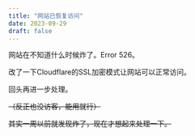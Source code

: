 ```yaml
---
title: "网站已恢复访问"
date: 2023-09-29
draft: false
---
```


网站在不知道什么时候炸了。Error 526。

改了一下Cloudflare的SSL加密模式让网站可以正常访问。

回头再进一步处理。

~~（反正也没访客，能用就行）~~

~~其实一周以前就发现炸了，现在才想起来处理一下。~~